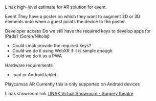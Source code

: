 
Linak high-level estimate for AR solution for event.

Event
They have a poster on which they want to augment 2D or 3D elements onto when a guest points the device to the poster.

Developer access
Do we still have the required keys to develop apps for iPads? (Soren/Nikolaj)
- Could Linak provide the required keys?
- Could we do it using WebXR if it is simple enough
- Could we do it as a PWA

Hardware requirements
- Ipad or Android tablet


Playcanvas AR
Currently this is only supported on Android devices

Linak showroom link
[LINAK Virtual Showroom - Surgery theatre](https://www.linak.com/showroom/?lang=en#/scene/1385/2784/2825/2826/2805:2964)
